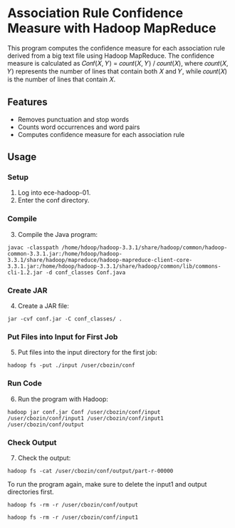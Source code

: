 # Association Rule Confidence Measure with Hadoop MapReduce

This program computes the confidence measure for each association rule derived from a big text file using Hadoop MapReduce. The confidence measure is calculated as 𝐶𝑜𝑛𝑓(𝑋, 𝑌) = 𝑐𝑜𝑢𝑛𝑡(𝑋, 𝑌) / 𝑐𝑜𝑢𝑛𝑡(𝑋), where 𝑐𝑜𝑢𝑛𝑡(𝑋, 𝑌) represents the number of lines that contain both 𝑋 and 𝑌, while 𝑐𝑜𝑢𝑛𝑡(𝑋) is the number of lines that contain 𝑋.

## Features

- Removes punctuation and stop words
- Counts word occurrences and word pairs
- Computes confidence measure for each association rule

## Usage

### Setup

1. Log into ece-hadoop-01.
2. Enter the conf directory.

### Compile

3. Compile the Java program:

```javac -classpath /home/hdoop/hadoop-3.3.1/share/hadoop/common/hadoop-common-3.3.1.jar:/home/hdoop/hadoop-3.3.1/share/hadoop/mapreduce/hadoop-mapreduce-client-core-3.3.1.jar:/home/hdoop/hadoop-3.3.1/share/hadoop/common/lib/commons-cli-1.2.jar -d conf_classes Conf.java```

### Create JAR

4. Create a JAR file:

```jar -cvf conf.jar -C conf_classes/ .```

### Put Files into Input for First Job

5. Put files into the input directory for the first job:

```hadoop fs -put ./input /user/cbozin/conf```

### Run Code

6. Run the program with Hadoop:

```hadoop jar conf.jar Conf /user/cbozin/conf/input /user/cbozin/conf/input1 /user/cbozin/conf/input1 /user/cbozin/conf/output```

### Check Output

7. Check the output:

```hadoop fs -cat /user/cbozin/conf/output/part-r-00000```

To run the program again, make sure to delete the input1 and output directories first.

```hadoop fs -rm -r /user/cbozin/conf/output```

```hadoop fs -rm -r /user/cbozin/conf/input1```
